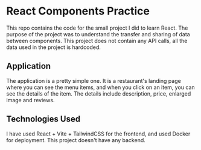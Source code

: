 # React Components Practice

This repo contains the code for the small project I did to learn React. The purpose of the project was to understand the transfer and sharing of data between components. This project does not contain any API calls, all the data used in the project is hardcoded.

## Application

The application is a pretty simple one. It is a restaurant's landing page where you can see the menu items, and when you click on an item, you can see the details of the item. The details include description, price, enlarged image and reviews.

## Technologies Used

I have used React + Vite + TailwindCSS for the frontend, and used Docker for deployment. This project doesn't have any backend.
